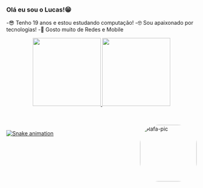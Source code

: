 ### Olá eu sou o Lucas!😁


-😎 Tenho 19 anos e estou estudando computação!
-🤓 Sou apaixonado por tecnologias!
-📱 Gosto muito de Redes e Mobile

<div align="center">
  <a href="https://github.com/lucasemanueldev">
  <img height="180em" src="https://github-readme-stats.vercel.app/api?username=lucasemanueldev&show_icons=true&theme=synthwave&include_all_commits=true&count_private=true"/>
  <img height="180em" src="https://github-readme-stats.vercel.app/api/top-langs/?username=lucasemanueldev&layout=compact&langs_count=7&theme=synthwave"/>
</div>

##

<div style="display: inline_block"><br>
  <img align="right" alt="Rafa-pic" height="150" style="border-radius:50px;" src="https://gifs.eco.br/wp-content/uploads/2021/10/imagens-e-gifs-de-dragon-ball-1.gif">
</div>

<div> 
 
  ![Snake animation](https://github.com/lucasemanueldev/lucasemanueldev/blob/output/github-contribution-grid-snake.svg)
 
</div>

